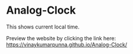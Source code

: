 # Analog-Clock
This shows current local time.

Preview the website by clicking the link here:
https://vinaykumarpunna.github.io/Analog-Clock/
